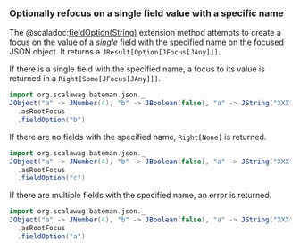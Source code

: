### Optionally refocus on a single field value with a specific name

The
@scaladoc:[fieldOption(String)](org.scalawag.bateman.json.focus.JFocusJObjectOps#fieldOption)
extension method attempts to create a focus on the value of a _single_ field
with the specified name on the focused JSON object. It returns a
`JResult[Option[JFocus[JAny]]]`.

If there is a single field with the specified name, a focus to its value is 
returned in a `Right[Some[JFocus[JAny]]]`.

```scala mdoc:bateman:right:some:focus
import org.scalawag.bateman.json._
JObject("a" -> JNumber(4), "b" -> JBoolean(false), "a" -> JString("XXX"))
  .asRootFocus
  .fieldOption("b")
```

If there are no fields with the specified name, `Right[None]` is returned.

```scala mdoc:bateman:right:none
import org.scalawag.bateman.json._
JObject("a" -> JNumber(4), "b" -> JBoolean(false), "a" -> JString("XXX"))
  .asRootFocus
  .fieldOption("c")
```

If there are multiple fields with the specified name, an error is returned.

```scala mdoc:bateman:left:errors
import org.scalawag.bateman.json._
JObject("a" -> JNumber(4), "b" -> JBoolean(false), "a" -> JString("XXX"))
  .asRootFocus
  .fieldOption("a")
```
